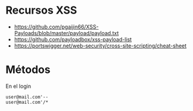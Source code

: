 # Recursos XSS
+ https://github.com/pgaijin66/XSS-Payloads/blob/master/payload/payload.txt
+ https://github.com/payloadbox/xss-payload-list
+ https://portswigger.net/web-security/cross-site-scripting/cheat-sheet

# Métodos
En el login
```
user@mail.com'--
user@mail.com'/*
```